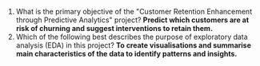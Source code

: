 1. What is the primary objective of the "Customer Retention Enhancement through Predictive Analytics" project?
   **Predict which customers are at risk of churning and suggest interventions to retain them.**
2. Which of the following best describes the purpose of exploratory data analysis (EDA) in this project?
   **To create visualisations and summarise main characteristics of the data to identify patterns and insights.**